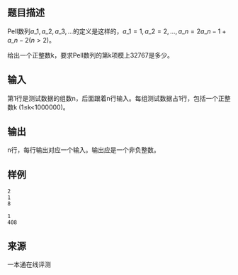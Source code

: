 ## 题目描述

Pell数列$a\_1,a\_2,a\_3, ...$的定义是这样的，$a\_1 = 1, a\_2 = 2, ... , a\_n = 2 a\_{n−1} + a\_{n-2}(n>2)$。

给出一个正整数k，要求Pell数列的第k项模上32767是多少。

## 输入

第1行是测试数据的组数n，后面跟着n行输入。每组测试数据占1行，包括一个正整数k (1≤k<1000000)。

## 输出

n行，每行输出对应一个输入。输出应是一个非负整数。

## 样例

```input1
2
1
8

```

```output1
1
408
```


 ## 来源

 一本通在线评测 